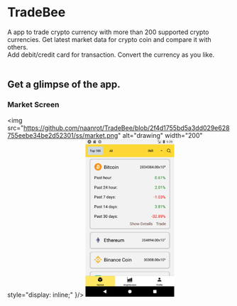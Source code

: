 # TradeBee
A app to trade crypto currency with more than 200 supported crypto currencies. Get latest market data for crypto coin and compare it with others.<br/>
Add debit/credit card for transaction. Convert the currency as you like.<br/>
<br/>
## Get a glimpse of the app.<br/>
### Market Screen<br/>
<img src="https://github.com/naanrot/TradeBee/blob/2f4d1755bd5a3dd029e628755eebe34be2d52301/ss/market.png" alt="drawing" width="200" style="display: inline;" }/>
<img src="https://github.com/naanrot/TradeBee/blob/2f4d1755bd5a3dd029e628755eebe34be2d52301/ss/market_expanded.png" alt="drawing" width="200"/>
